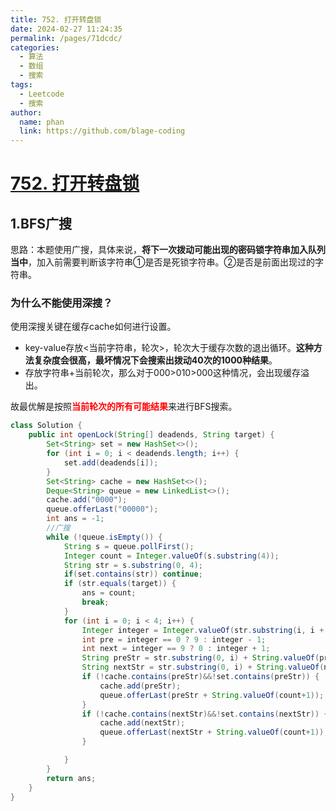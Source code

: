 ```yaml
---
title: 752. 打开转盘锁
date: 2024-02-27 11:24:35
permalink: /pages/71dcdc/
categories:
  - 算法
  - 数组
  - 搜索
tags:
  - Leetcode
  - 搜索
author: 
  name: phan
  link: https://github.com/blage-coding
---
```

# [752. 打开转盘锁](https://leetcode.cn/problems/open-the-lock/)

## 1.BFS广搜

思路：本题使用广搜，具体来说，**将下一次拨动可能出现的密码锁字符串加入队列当中**，加入前需要判断该字符串①是否是死锁字符串。②是否是前面出现过的字符串。

### 为什么不能使用深搜？

使用深搜关键在缓存cache如何进行设置。

- key-value存放<当前字符串，轮次>，轮次大于缓存次数的退出循环。**这种方法复杂度会很高，最坏情况下会搜索出拨动40次的1000种结果**。
- 存放字符串+当前轮次，那么对于000>010>000这种情况，会出现缓存溢出。

故最优解是按照<font color="red">**当前轮次的所有可能结果**</font>来进行BFS搜索。

```java
class Solution {
    public int openLock(String[] deadends, String target) {
        Set<String> set = new HashSet<>();
        for (int i = 0; i < deadends.length; i++) {
            set.add(deadends[i]);
        }
        Set<String> cache = new HashSet<>();
        Deque<String> queue = new LinkedList<>();
        cache.add("0000");
        queue.offerLast("00000");
        int ans = -1;
        //广搜
        while (!queue.isEmpty()) {
            String s = queue.pollFirst();
            Integer count = Integer.valueOf(s.substring(4));
            String str = s.substring(0, 4);
            if(set.contains(str)) continue;
            if (str.equals(target)) {
                ans = count;
                break;
            }
            for (int i = 0; i < 4; i++) {
                Integer integer = Integer.valueOf(str.substring(i, i + 1));
                int pre = integer == 0 ? 9 : integer - 1;
                int next = integer == 9 ? 0 : integer + 1;
                String preStr = str.substring(0, i) + String.valueOf(pre) + str.substring(i + 1, 4);
                String nextStr = str.substring(0, i) + String.valueOf(next) + str.substring(i + 1, 4);
                if (!cache.contains(preStr)&&!set.contains(preStr)) {
                    cache.add(preStr);
                    queue.offerLast(preStr + String.valueOf(count+1));
                }
                if (!cache.contains(nextStr)&&!set.contains(nextStr)) {
                    cache.add(nextStr);
                    queue.offerLast(nextStr + String.valueOf(count+1));
                }

            }
        }
        return ans;
    }
}
```

